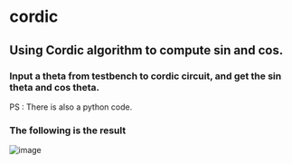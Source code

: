 # cordic

## Using Cordic algorithm to compute sin and cos.

### Input a theta from testbench to cordic circuit, and get the sin theta and cos theta.
PS : There is also a python code.
### The following is the result

![image](https://user-images.githubusercontent.com/125378013/223979425-1f03a1b4-9fee-44f9-9965-caee09d7a770.png)

